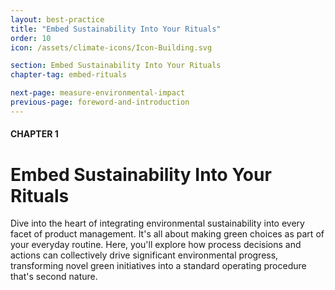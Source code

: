 ```yaml
---
layout: best-practice
title: "Embed Sustainability Into Your Rituals"
order: 10
icon: /assets/climate-icons/Icon-Building.svg

section: Embed Sustainability Into Your Rituals
chapter-tag: embed-rituals

next-page: measure-environmental-impact
previous-page: foreword-and-introduction
---
```


#### CHAPTER 1
# Embed Sustainability Into Your Rituals

<div class="bigquote" style="text-align:left;">
<span class="highlight">Dive into the heart of integrating environmental sustainability into every facet of product management. It's all about making green choices as part of your everyday routine. Here, you'll explore how process decisions and actions can collectively drive significant environmental progress, transforming novel green initiatives into a standard operating procedure that's second nature.</span>
</div>